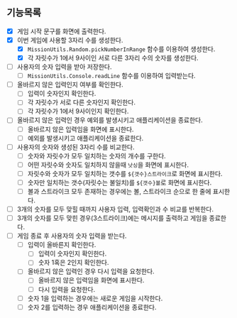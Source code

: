 ## 기능목록

- [x] 게임 시작 문구를 화면에 출력한다.
- [x] 이번 게임에 사용할 3자리 수를 생성한다.
  - [x] `MissionUtils.Random.pickNumberInRange` 함수를 이용하여 생성한다.
  - [x] 각 자릿수가 1에서 9사이인 서로 다른 3자리 수의 숫자를 생성한다.
- [ ] 사용자의 숫자 입력을 받아 저장한다.
  - [ ] `MissionUtils.Console.readLine` 함수를 이용하여 입력받는다.
- [ ] 올바르지 않은 입력인지 여부를 확인한다.
  - [ ] 입력이 숫자인지 확인한다.
  - [ ] 각 자릿수가 서로 다른 숫자인지 확인한다.
  - [ ] 각 자릿수가 1에서 9사이인지 확인한다.
- [ ] 올바르지 않은 입력인 경우 예외를 발생시키고 애플리케이션을 종료한다.
  - [ ] 올바르지 않은 입력임을 화면에 표시한다.
  - [ ] 예외를 발생시키고 애플리케이션을 종료한다.
- [ ] 사용자의 숫자와 생성된 3자리 수를 비교한다.
  - [ ] 숫자와 자릿수가 모두 일치하는 숫자의 개수를 구한다.
  - [ ] 어떤 자릿수와 숫자도 일치하지 않을때 `낫싱`을 화면에 표시한다.
  - [ ] 자릿수와 숫자가 모두 일치하는 갯수를 `${갯수}스트라이크`로 화면에 표시한다.
  - [ ] 숫자만 일치하는 갯수(자릿수는 불일치)를 `${갯수}볼`로 화면에 표시한다.
  - [ ] 볼과 스트라이크 모두 존재하는 경우에는 볼, 스트라이크 순으로 한 줄에 표시한다.
- [ ] 3개의 숫자를 모두 맞힐 때까지 사용자 입력, 입력확인과 수 비교를 반복한다.
- [ ] 3개의 숫자를 모두 맞힌 경우(3스트라이크)에는 메시지를 출력하고 게임을 종료한다.
- [ ] 게임 종료 후 사용자의 숫자 입력을 받는다.
  - [ ] 입력이 올바른지 확인한다.
    - [ ] 입력이 숫자인지 확인한다.
    - [ ] 숫자 1혹은 2인지 확인한다.
  - [ ] 올바르지 않은 입력인 경우 다시 입력을 요청한다.
    - [ ] 올바르지 않은 입력임을 화면에 표시한다.
    - [ ] 다시 입력을 요청한다.
  - [ ] 숫자 1을 입력하는 경우에는 새로운 게임을 시작한다.
  - [ ] 숫자 2를 입력하는 경우 애플리케이션을 종료한다.
